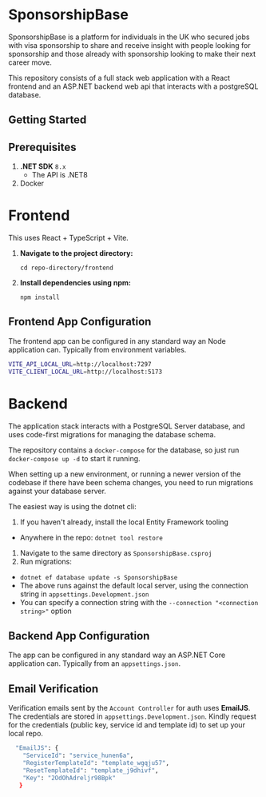 # SponsorshipBase

SponsorshipBase is a platform for individuals in the UK who secured jobs with visa sponsorship to share and receive insight with people looking for sponsorship and those already with sponsorship looking to make their next career move.

This repository consists of a full stack web application with a React frontend and an ASP.NET backend web api that interacts with a postgreSQL database.

## Getting Started

## Prerequisites

1. **.NET SDK** `8.x`
   - The API is .NET8
2. Docker

# Frontend

This uses React + TypeScript + Vite.

1. **Navigate to the project directory:**

   `cd repo-directory/frontend`

2. **Install dependencies using npm:**

   `npm install`

## Frontend App Configuration

The frontend app can be configured in any standard way an Node application can. Typically from environment variables.

```bash
VITE_API_LOCAL_URL=http://localhost:7297
VITE_CLIENT_LOCAL_URL=http://localhost:5173
```

# Backend

The application stack interacts with a PostgreSQL Server database, and uses code-first migrations for managing the database schema.

The repository contains a `docker-compose` for the database, so just run `docker-compose up -d` to start it running.

When setting up a new environment, or running a newer version of the codebase if there have been schema changes, you need to run migrations against your database server.

The easiest way is using the dotnet cli:

1. If you haven't already, install the local Entity Framework tooling

- Anywhere in the repo: `dotnet tool restore`

1. Navigate to the same directory as `SponsorshipBase.csproj`
1. Run migrations:

- `dotnet ef database update -s SponsorshipBase`
- The above runs against the default local server, using the connection string in `appsettings.Development.json`
- You can specify a connection string with the `--connection "<connection string>"` option

## Backend App Configuration

The app can be configured in any standard way an ASP.NET Core application can. Typically from an `appsettings.json`.

## Email Verification

Verification emails sent by the `Account Controller` for auth uses **EmailJS**. The credentials are stored in `appsettings.Development.json`. Kindly request for the credentials (public key, service id and template id) to set up your local repo.

```bash
  "EmailJS": {
    "ServiceId": "service_hunen6a",
    "RegisterTemplateId": "template_wgqju57",
    "ResetTemplateId": "template_j9dhivf",
    "Key": "2OdOhAdreljr98Bpk"
   }
```
